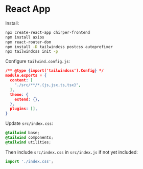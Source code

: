 # React App

Install:

```bash
npx create-react-app chirper-frontend
npm install axios
npm react-router-dom
npm install -D tailwindcss postcss autoprefixer
npx tailwindcss init -p
```

Configure `tailwind.config.js`:

```json
/** @type {import('tailwindcss').Config} */
module.exports = {
  content: [
    "./src/**/*.{js,jsx,ts,tsx}",
  ],
  theme: {
    extend: {},
  },
  plugins: [],
}
```

Update `src/index.css`:

```css
@tailwind base;
@tailwind components;
@tailwind utilities;
```

Then include `src/index.css` in `src/index.js` if not yet included:

```js
import './index.css';
```
